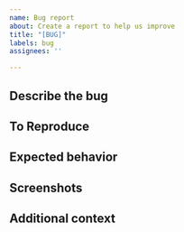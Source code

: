 ```yaml
---
name: Bug report
about: Create a report to help us improve
title: "[BUG]"
labels: bug
assignees: ''

---
```


## Describe the bug


## To Reproduce


## Expected behavior


## Screenshots


## Additional context
